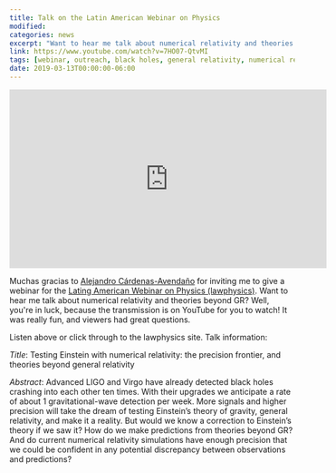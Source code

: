 ```yaml
---
title: Talk on the Latin American Webinar on Physics
modified:
categories: news
excerpt: "Want to hear me talk about numerical relativity and theories beyond GR?"
link: https://www.youtube.com/watch?v=7HO07-QtvMI
tags: [webinar, outreach, black holes, general relativity, numerical relativity, beyond-GR, Chern-Simons]
date: 2019-03-13T00:00:00-06:00
---
```


<iframe width="560" height="315" src="https://www.youtube.com/embed/7HO07-QtvMI" frameborder="0" allow="accelerometer; autoplay; encrypted-media; gyroscope; picture-in-picture" allowfullscreen></iframe>

Muchas gracias to [Alejandro
Cárdenas-Avendaño](https://acardenasavendano.org) for inviting me to
give a webinar for the [Lating American Webinar on Physics (lawphysics)](https://lawphysics.wordpress.com).
Want to hear me talk about numerical relativity and theories beyond
GR? Well, you're in luck, because the transmission is on YouTube for
you to watch! It was really fun, and viewers had great questions.

Listen above or click through to the lawphysics site.  Talk
information:

*Title*: Testing Einstein with numerical relativity: the precision
frontier, and theories beyond general relativity

*Abstract*: Advanced LIGO and Virgo have already detected black holes
crashing into each other ten times. With their upgrades we anticipate
a rate of about 1 gravitational-wave detection per week. More signals
and higher precision will take the dream of testing Einstein’s theory
of gravity, general relativity, and make it a reality. But would we
know a correction to Einstein’s theory if we saw it? How do we make
predictions from theories beyond GR? And do current numerical
relativity simulations have enough precision that we could be
confident in any potential discrepancy between observations and
predictions?
